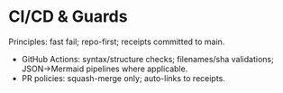 # CI/CD & Guards

Principles: fast fail; repo-first; receipts committed to main.
- GitHub Actions: syntax/structure checks; filenames/sha validations; JSON→Mermaid pipelines where applicable.
- PR policies: squash-merge only; auto-links to receipts.
